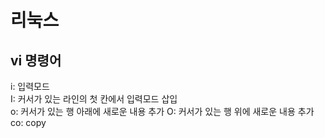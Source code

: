 # 리눅스

## vi 명령어

i: 입력모드 </br>
I: 커서가 있는 라인의 첫 칸에서 입력모드 삽입 </br>
o: 커서가 있는 행 아래에 새로운 내용 추가
O: 커서가 있는 행 위에 새로운 내용 추가
co: copy
